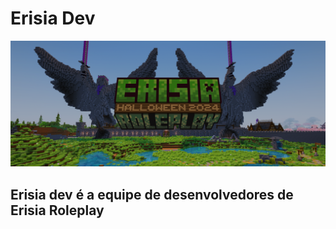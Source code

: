 # Erisia Dev
![Erisia cape](img/Banner_Halloween.png)
## Erisia dev é a equipe de desenvolvedores de Erisia Roleplay